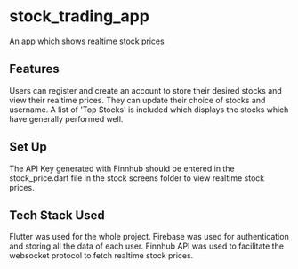 # stock_trading_app

An app which shows realtime stock prices

## Features
Users can register and create an account to store their desired stocks and view their realtime prices. They can update their choice of stocks and username. A list of 'Top Stocks' is included which displays the stocks which have generally performed well.

## Set Up
The API Key generated with Finnhub should be entered in the stock_price.dart file in the stock screens folder to view realtime stock prices.

## Tech Stack Used
Flutter was used for the whole project. Firebase was used for authentication and storing all the data of each user. Finnhub API was used to facilitate the websocket protocol to fetch realtime stock prices.
